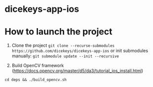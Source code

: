 # dicekeys-app-ios

# How to launch the project

1. Clone the project `git clone --recurse-submodules https://github.com/dicekeys/dicekeys-app-ios` or init submodules manually: `git submodule update --init --recursive`

2. Build OpenCV framework (https://docs.opencv.org/master/d5/da3/tutorial_ios_install.html)

`cd deps && ./build_opencv.sh`


